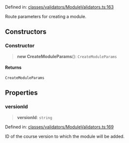 Defined in: [classes/validators/ModuleValidators.ts:163](https://github.com/continuousactivelearning/vibe/blob/bbe96e7b9c72b9bbcc5896c45a0f74ad711a9075/backend/src/modules/courses/classes/validators/ModuleValidators.ts#L163)

Route parameters for creating a module.

## Constructors

### Constructor

> **new CreateModuleParams**(): `CreateModuleParams`

#### Returns

`CreateModuleParams`

## Properties

### versionId

> **versionId**: `string`

Defined in: [classes/validators/ModuleValidators.ts:169](https://github.com/continuousactivelearning/vibe/blob/bbe96e7b9c72b9bbcc5896c45a0f74ad711a9075/backend/src/modules/courses/classes/validators/ModuleValidators.ts#L169)

ID of the course version to which the module will be added.
